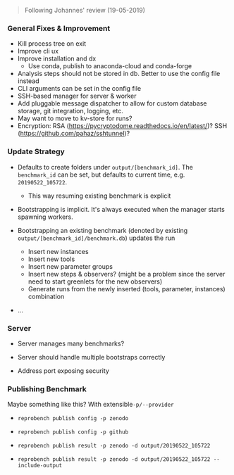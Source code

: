 > Following Johannes' review (19-05-2019)



### General Fixes & Improvement

- Kill process tree on exit
- Improve cli ux
- Improve installation and dx
  - Use conda, publish to anaconda-cloud and conda-forge
- Analysis steps should not be stored in db. Better to use the config file instead
- CLI arguments can be set in the config file
- SSH-based manager for server & worker
- Add pluggable message dispatcher to allow for custom database storage, git integration, logging, etc.
- May want to move to kv-store for runs?
- Encryption: RSA (https://pycryptodome.readthedocs.io/en/latest/)? SSH (https://github.com/pahaz/sshtunnel)?



### Update Strategy

- Defaults to create folders under `output/[benchmark_id]`. The `benchmark_id` can be set, but defaults to current time, e.g. `20190522_105722`.

  - This way resuming existing benchmark is explicit

- Bootstrapping is implicit. It's always executed when the manager starts spawning workers.

- Bootstrapping an existing benchmark (denoted by existing `output/[benchmark_id]/benchmark.db`) updates the run

  - Insert new instances
  - Insert new tools
  - Insert new parameter groups
  - Insert new steps & observers? (might be a problem since the server need to start greenlets for the new observers)
  - Generate runs from the newly inserted (tools, parameter, instances) combination

- ...

  



### Server

- Server manages many benchmarks?

- Server should handle multiple bootstraps correctly

- Address port exposing security

  

### Publishing Benchmark

Maybe something like this? With extensible`-p/--provider` 

- `reprobench publish config -p zenodo`

- `reprobench publish config -p github`

- `reprobench publish result -p zenodo -d output/20190522_105722`

- `reprobench publish result -p zenodo -d output/20190522_105722 --include-output`

  

